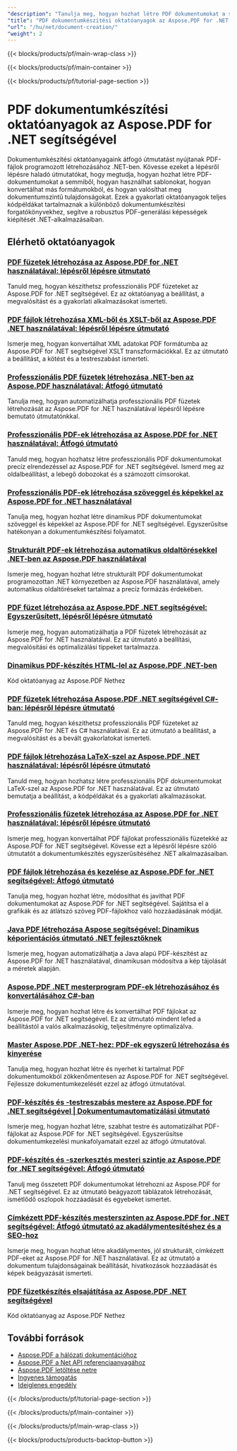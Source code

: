 ```yaml
---
"description": "Tanulja meg, hogyan hozhat létre PDF dokumentumokat a semmiből, sablonokat és más formátumokat az Aspose.PDF for .NET segítségével részletes oktatóanyagok segítségével."
"title": "PDF dokumentumkészítési oktatóanyagok az Aspose.PDF for .NET segítségével"
"url": "/hu/net/document-creation/"
"weight": 2
---
```


{{< blocks/products/pf/main-wrap-class >}}

{{< blocks/products/pf/main-container >}}

{{< blocks/products/pf/tutorial-page-section >}}

# PDF dokumentumkészítési oktatóanyagok az Aspose.PDF for .NET segítségével

Dokumentumkészítési oktatóanyagaink átfogó útmutatást nyújtanak PDF-fájlok programozott létrehozásához .NET-ben. Kövesse ezeket a lépésről lépésre haladó útmutatókat, hogy megtudja, hogyan hozhat létre PDF-dokumentumokat a semmiből, hogyan használhat sablonokat, hogyan konvertálhat más formátumokból, és hogyan valósíthat meg dokumentumszintű tulajdonságokat. Ezek a gyakorlati oktatóanyagok teljes kódpéldákat tartalmaznak a különböző dokumentumkészítési forgatókönyvekhez, segítve a robusztus PDF-generálási képességek kiépítését .NET-alkalmazásaiban.

## Elérhető oktatóanyagok

### [PDF füzetek létrehozása az Aspose.PDF for .NET használatával: lépésről lépésre útmutató](./aspose-pdf-net-create-booklets-tutorial/)
Tanuld meg, hogyan készíthetsz professzionális PDF füzeteket az Aspose.PDF for .NET segítségével. Ez az oktatóanyag a beállítást, a megvalósítást és a gyakorlati alkalmazásokat ismerteti.

### [PDF fájlok létrehozása XML-ből és XSLT-ből az Aspose.PDF .NET használatával: lépésről lépésre útmutató](./aspose-pdf-net-xml-xslt-to-pdfs-guide/)
Ismerje meg, hogyan konvertálhat XML adatokat PDF formátumba az Aspose.PDF for .NET segítségével XSLT transzformációkkal. Ez az útmutató a beállítást, a kötést és a testreszabást ismerteti.

### [Professzionális PDF füzetek létrehozása .NET-ben az Aspose.PDF használatával: Átfogó útmutató](./create-professional-pdf-booklets-net-aspose-pdf/)
Tanulja meg, hogyan automatizálhatja professzionális PDF füzetek létrehozását az Aspose.PDF for .NET használatával lépésről lépésre bemutató útmutatónkkal.

### [Professzionális PDF-ek létrehozása az Aspose.PDF for .NET használatával: Átfogó útmutató](./create-professional-pdf-aspose-dotnet/)
Tanuld meg, hogyan hozhatsz létre professzionális PDF dokumentumokat precíz elrendezéssel az Aspose.PDF for .NET segítségével. Ismerd meg az oldalbeállítást, a lebegő dobozokat és a számozott címsorokat.

### [Professzionális PDF-ek létrehozása szöveggel és képekkel az Aspose.PDF for .NET használatával](./create-pdfs-text-images-aspose-pdf-net/)
Tanulja meg, hogyan hozhat létre dinamikus PDF dokumentumokat szöveggel és képekkel az Aspose.PDF for .NET segítségével. Egyszerűsítse hatékonyan a dokumentumkészítési folyamatot.

### [Strukturált PDF-ek létrehozása automatikus oldaltörésekkel .NET-ben az Aspose.PDF használatával](./create-pdfs-page-breaks-net-aspose-pdf/)
Ismerje meg, hogyan hozhat létre strukturált PDF dokumentumokat programozottan .NET környezetben az Aspose.PDF használatával, amely automatikus oldaltöréseket tartalmaz a precíz formázás érdekében.

### [PDF füzet létrehozása az Aspose.PDF .NET segítségével: Egyszerűsített, lépésről lépésre útmutató](./create-pdf-booklet-aspose-pdf-net-guide/)
Ismerje meg, hogyan automatizálhatja a PDF füzetek létrehozását az Aspose.PDF for .NET használatával. Ez az útmutató a beállítási, megvalósítási és optimalizálási tippeket tartalmazza.

### [Dinamikus PDF-készítés HTML-lel az Aspose.PDF .NET-ben](./aspose-pdf-net-dynamic-html-pdfs/)
Kód oktatóanyag az Aspose.PDF Nethez

### [PDF füzetek létrehozása Aspose.PDF .NET segítségével C#-ban: lépésről lépésre útmutató](./create-pdf-booklets-aspose-pdf-net-csharp-guide/)
Tanuld meg, hogyan készíthetsz professzionális PDF füzeteket az Aspose.PDF for .NET és C# használatával. Ez az útmutató a beállítást, a megvalósítást és a bevált gyakorlatokat ismerteti.

### [PDF fájlok létrehozása LaTeX-szel az Aspose.PDF .NET használatával: lépésről lépésre útmutató](./create-pdf-latex-aspose-dotnet-guide/)
Tanuld meg, hogyan hozhatsz létre professzionális PDF dokumentumokat LaTeX-szel az Aspose.PDF for .NET használatával. Ez az útmutató bemutatja a beállítást, a kódpéldákat és a gyakorlati alkalmazásokat.

### [Professzionális füzetek létrehozása az Aspose.PDF for .NET használatával: lépésről lépésre útmutató](./creating-booklets-aspose-pdf-net-tutorial/)
Ismerje meg, hogyan konvertálhat PDF fájlokat professzionális füzetekké az Aspose.PDF for .NET segítségével. Kövesse ezt a lépésről lépésre szóló útmutatót a dokumentumkészítés egyszerűsítéséhez .NET alkalmazásaiban.

### [PDF fájlok létrehozása és kezelése az Aspose.PDF for .NET segítségével: Átfogó útmutató](./create-manipulate-pdf-aspose-dotnet/)
Tanulja meg, hogyan hozhat létre, módosíthat és javíthat PDF dokumentumokat az Aspose.PDF for .NET segítségével. Sajátítsa el a grafikák és az átlátszó szöveg PDF-fájlokhoz való hozzáadásának módját.

### [Java PDF létrehozása Aspose segítségével: Dinamikus képorientációs útmutató .NET fejlesztőknek](./java-pdf-creation-aspose-dynamic-image-orientation-guide/)
Ismerje meg, hogyan automatizálhatja a Java alapú PDF-készítést az Aspose.PDF for .NET használatával, dinamikusan módosítva a kép tájolását a méretek alapján.

### [Aspose.PDF .NET mesterprogram PDF-ek létrehozásához és konvertálásához C#-ban](./mastering-aspose-pdf-net-pd-creation-conversion/)
Ismerje meg, hogyan hozhat létre és konvertálhat PDF fájlokat az Aspose.PDF for .NET segítségével. Ez az útmutató mindent lefed a beállítástól a valós alkalmazásokig, teljesítményre optimalizálva.

### [Master Aspose.PDF .NET-hez: PDF-ek egyszerű létrehozása és kinyerése](./master-aspose-pdf-net-create-extract-pdfs/)
Tanulja meg, hogyan hozhat létre és nyerhet ki tartalmat PDF dokumentumokból zökkenőmentesen az Aspose.PDF for .NET segítségével. Fejlessze dokumentumkezelését ezzel az átfogó útmutatóval.

### [PDF-készítés és -testreszabás mestere az Aspose.PDF for .NET segítségével | Dokumentumautomatizálási útmutató](./create-customize-pdf-aspose-dotnet/)
Ismerje meg, hogyan hozhat létre, szabhat testre és automatizálhat PDF-fájlokat az Aspose.PDF for .NET segítségével. Egyszerűsítse dokumentumkezelési munkafolyamatait ezzel az átfogó útmutatóval.

### [PDF-készítés és -szerkesztés mesteri szintje az Aspose.PDF for .NET segítségével: Átfogó útmutató](./master-pdf-creation-aspose-pdf-net/)
Tanulj meg összetett PDF dokumentumokat létrehozni az Aspose.PDF for .NET segítségével. Ez az útmutató beágyazott táblázatok létrehozását, ismétlődő oszlopok hozzáadását és egyebeket ismertet.

### [Címkézett PDF-készítés mesterszinten az Aspose.PDF for .NET segítségével: Átfogó útmutató az akadálymentesítéshez és a SEO-hoz](./master-tagged-pdf-creation-aspose-pdf-dotnet/)
Ismerje meg, hogyan hozhat létre akadálymentes, jól strukturált, címkézett PDF-eket az Aspose.PDF for .NET használatával. Ez az útmutató a dokumentum tulajdonságainak beállítását, hivatkozások hozzáadását és képek beágyazását ismerteti.

### [PDF füzetkészítés elsajátítása az Aspose.PDF .NET segítségével](./aspose-pdf-net-create-booklet-page-arrangement/)
Kód oktatóanyag az Aspose.PDF Nethez

## További források

- [Aspose.PDF a hálózati dokumentációhoz](https://docs.aspose.com/pdf/net/)
- [Aspose.PDF a Net API referenciaanyagához](https://reference.aspose.com/pdf/net/)
- [Aspose.PDF letöltése netre](https://releases.aspose.com/pdf/net/)
- [Ingyenes támogatás](https://forum.aspose.com/)
- [Ideiglenes engedély](https://purchase.aspose.com/temporary-license/)

{{< /blocks/products/pf/tutorial-page-section >}}

{{< /blocks/products/pf/main-container >}}

{{< /blocks/products/pf/main-wrap-class >}}

{{< blocks/products/products-backtop-button >}}